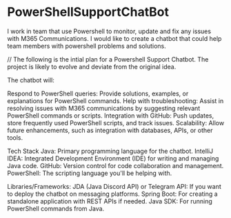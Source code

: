 # PowerShellSupportChatBot
I work in team that use Powershell to monitor, update and fix any issues with M365 Communications. I would like to create  a chatbot that could help team members with powershell problems and solutions. 

// The following is the intial plan for a Powershell Support Chatbot. The project is likely to evolve and deviate from the original idea.

The chatbot will:

Respond to PowerShell queries: Provide solutions, examples, or explanations for PowerShell commands.
Help with troubleshooting: Assist in resolving issues with M365 communications by suggesting relevant PowerShell commands or scripts.
Integration with GitHub: Push updates, store frequently used PowerShell scripts, and track issues.
Scalability: Allow future enhancements, such as integration with databases, APIs, or other tools.

Tech Stack
Java: Primary programming language for the chatbot.
IntelliJ IDEA: Integrated Development Environment (IDE) for writing and managing Java code.
GitHub: Version control for code collaboration and management.
PowerShell: The scripting language you'll be helping with.

Libraries/Frameworks:
JDA (Java Discord API) or Telegram API: If you want to deploy the chatbot on messaging platforms.
Spring Boot: For creating a standalone application with REST APIs if needed.
Java SDK: For running PowerShell commands from Java.
